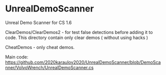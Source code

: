 # UnrealDemoScanner
Unreal Demo Scanner for CS 1.6

ClearDemos/ClearDemos2 - for test false detections before adding it to code. This directory contain only clear demos ( without using hacks )

CheatDemos - only cheat demos.

Main code:
https://github.com/2020karaulov2020/UnrealDemoScanner/blob/DemoScanner/VolvoWrench/UnrealDemoScanner.cs 
